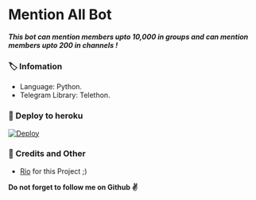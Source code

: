 # Mention All Bot
_**This bot can mention members upto 10,000 in groups and can mention members upto 200 in channels !**_

### 🏷 Infomation
- Language: Python.
- Telegram Library: Telethon.

### 🚀 Deploy to heroku
[![Deploy](https://www.herokucdn.com/deploy/button.svg)](https://heroku.com/deploy?template=https://github.com/RioProjectX/Mentionbot)

### 🎯 Credits and Other
- [Rio](https://github.com/RioProjectX) for this Project ;)

**Do not forget to follow me on Github ✌️**
